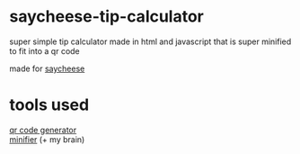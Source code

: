 # saycheese-tip-calculator
super simple tip calculator made in html and javascript that is super minified to fit into a qr code  

made for [saycheese](https://saycheese.hackclub.com/)  

# tools used
[qr code generator](https://www.qr-code-generator.com/solutions/dynamic-url-qr-code/)  
[minifier](https://kangax.github.io/html-minifier/) (+ my brain)  